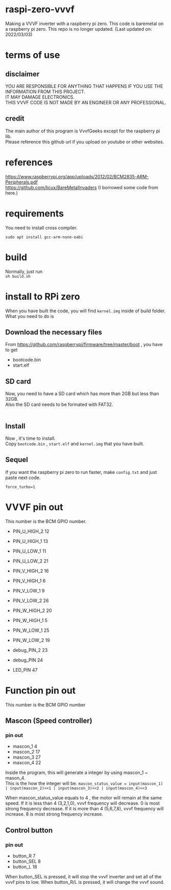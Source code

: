 # raspi-zero-vvvf
Making a VVVF inverter with a raspberry pi zero.
This code is baremetal on a raspberry pi zero.
This repo is no longer updated. (Last updated on: 2022/03/03)

# terms of use
## disclaimer
YOU ARE RESPONSIBLE FOR ANYTHING THAT HAPPENS IF YOU USE THE INFORMATION FROM THIS PROJECT.<br>
IT MAY DAMAGE ELECTRONICS.<br>
THIS VVVF CODE IS NOT MADE BY AN ENGINEER OR ANY PROFESSIONAL.<br>

## credit
The main author of this program is VvvfGeeks except for the raspberry pi lib.<br>
Please reference this github url if you upload on youtube or other websites.

# references
https://www.raspberrypi.org/app/uploads/2012/02/BCM2835-ARM-Peripherals.pdf<br>
https://github.com/licux/BareMetalInvaders (I borrowed some code from here.)

# requirements
You need to install cross compiler.<br>
```
sudo apt install gcc-arm-none-eabi
```

# build
Normally, just run <br>
`sh build.sh`


# install to RPi zero
When you have built the code, you will find `kernel.img` inside of build folder.<br>
What you need to do is

## Download the necessary files
From https://github.com/raspberrypi/firmware/tree/master/boot , you have to get <br>
 - bootcode.bin
 - start.elf

## SD card
Now, you need to have a SD card which has more than 2GB but less than 32GB.<br>
Also the SD card needs to be formated with FAT32.<br>
<br>

## Install
Now , it's time to install.<br>
Copy `bootcode.bin` , `start.elf` and `kernel.img` that you have built.<br>

## Sequel
If you want the raspberry pi zero to run faster, make `config.txt` and just paste next code.<br>
```
force_turbo=1
```


# VVVF pin out
This number is the BCM GPIO number.
- PIN_U_HIGH_2 12
- PIN_U_HIGH_1 13
- PIN_U_LOW_1 11
- PIN_U_LOW_2 21

- PIN_V_HIGH_2 16
- PIN_V_HIGH_1 6
- PIN_V_LOW_1 9
- PIN_V_LOW_2 26

- PIN_W_HIGH_2 20
- PIN_W_HIGH_1 5
- PIN_W_LOW_1 25
- PIN_W_LOW_2 19

- debug_PIN_2 23
- debug_PIN 24
- LED_PIN 47

# Function pin out
This number is the BCM GPIO number

## Mascon (Speed controller)
### pin out
 - mascon_1 4
 - mascon_2 17
 - mascon_3 27
 - mascon_4 22

Inside the program, this will generate a integer by using mascon_1 ~ mason_4.<br>
This is the how the integer will be.
`mascon_status_value = input(mascon_1) | input(mascon_2)<<1 | input(mascon_3)<<2 | input(mascon_4)<<3`<br>

When mascon_status_value equals to 4 , the motor will remain at the same speed.
If it is less than 4 (3,2,1,0), vvvf frequency will decrease. 0 is most strong frequency decrease.
If it is more than 4 (5,6,7,8), vvvf frequency will increase. 8 is most strong frequency increase.

## Control button
### pin out
 - button_R 7
 - button_SEL 8
 - button_L 18

When button_SEL is pressed, it will stop the vvvf inverter and set all of the vvvf pins to low.
When button_R/L is pressed, it will change the vvvf sound.
